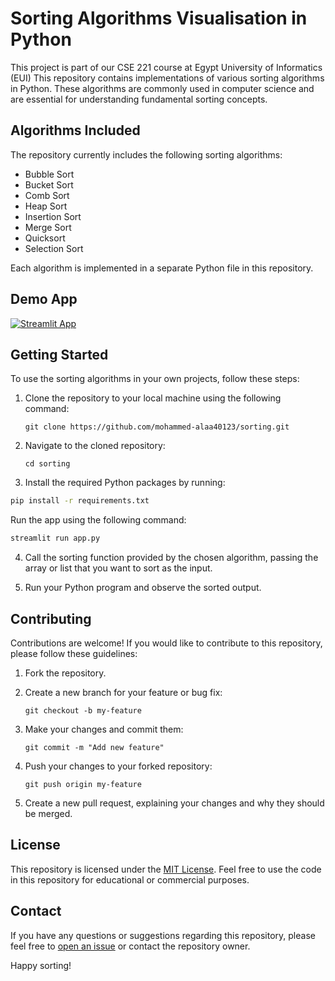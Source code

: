 # Sorting Algorithms Visualisation in Python
This project is part of our CSE 221 course at Egypt University of Informatics (EUI)
This repository contains implementations of various sorting algorithms in Python. These algorithms are commonly used in computer science and are essential for understanding fundamental sorting concepts.

## Algorithms Included

The repository currently includes the following sorting algorithms:

- Bubble Sort
- Bucket Sort
- Comb Sort
- Heap Sort
- Insertion Sort
- Merge Sort
- Quicksort
- Selection Sort

Each algorithm is implemented in a separate Python file in this repository.



## Demo App
[![Streamlit App](https://static.streamlit.io/badges/streamlit_badge_black_white.svg)](https://sortingeui.streamlit.app/)



## Getting Started

To use the sorting algorithms in your own projects, follow these steps:

1. Clone the repository to your local machine using the following command:

   ````
   git clone https://github.com/mohammed-alaa40123/sorting.git
   ````

2. Navigate to the cloned repository:

   ````
   cd sorting
   ````


3. Install the required Python packages by running:

``` bash
pip install -r requirements.txt
````

Run the app using the following command:

``` bash
streamlit run app.py
````
4. Call the sorting function provided by the chosen algorithm, passing the array or list that you want to sort as the input.

5. Run your Python program and observe the sorted output.

## Contributing

Contributions are welcome! If you would like to contribute to this repository, please follow these guidelines:

1. Fork the repository.

2. Create a new branch for your feature or bug fix:

   ````
   git checkout -b my-feature
   ````

3. Make your changes and commit them:

   ````
   git commit -m "Add new feature"
   ````

4. Push your changes to your forked repository:

   ````
   git push origin my-feature
   ````

5. Create a new pull request, explaining your changes and why they should be merged.

## License

This repository is licensed under the [MIT License](LICENSE). Feel free to use the code in this repository for educational or commercial purposes.

## Contact

If you have any questions or suggestions regarding this repository, please feel free to [open an issue](https://github.com/mohammed-alaa40123/sorting/issues) or contact the repository owner.

Happy sorting!

